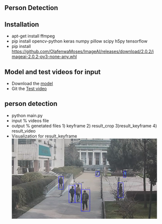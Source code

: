 ## Person Detection
## Installation
- apt-get install ffmpeg
- pip install opencv-python keras numpy pillow scipy h5py tensorflow
- pip install https://github.com/OlafenwaMoses/ImageAI/releases/download/2.0.2/imageai-2.0.2-py3-none-any.whl
## Model and test videos for input
- Download the [model](https://pan.baidu.com/s/1A6d2qrrUZ99rKOhX4w9DGA)
- Git the [Test video](https://pan.baidu.com/s/1AD2YAQWuiY9DgLtJpRT3kw)  

## person detection
- python main.py 
- input % videos file
- output % genetated files 1) keyframe 2) result_crop 3)result_keyframe 4) result_video
- Visualization for result_keyframe
![](https://github.com/xiaowang1516/Person_Detection_for_videos/blob/master/Result.png)

